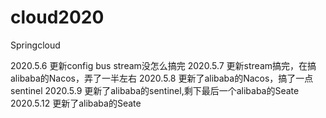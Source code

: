 # cloud2020

Springcloud

2020.5.6 更新config bus stream没怎么搞完
2020.5.7 更新stream搞完，在搞alibaba的Nacos，弄了一半左右
2020.5.8 更新了alibaba的Nacos，搞了一点sentinel
2020.5.9 更新了alibaba的sentinel,剩下最后一个alibaba的Seate
2020.5.12 更新了alibaba的Seate
